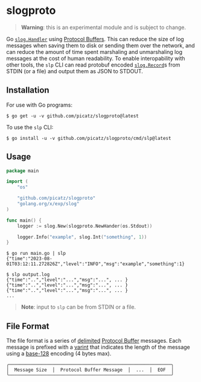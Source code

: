 # slogproto

> **Warning**: this is an experimental module and is subject to change.

Go [`slog.Handler`](https://pkg.go.dev/golang.org/x/exp/slog#Handler) using [Protocol Buffers](https://protobuf.dev/). This can reduce the size of log messages when saving them to disk or sending them over the network, and can reduce the amount of time spent marshaling and unmarshaling log messages at the cost of human readability. To enable interopability with other tools, the `slp` CLI can read protobuf encoded [`slog.Record`](https://pkg.go.dev/golang.org/x/exp/slog#Record)s from STDIN (or a file) and output them as JSON to STDOUT.

## Installation

For use with Go programs:

```console
$ go get -u -v github.com/picatz/slogproto@latest
```

To use the `slp` CLI:

```console
$ go install -u -v github.com/picatz/slogproto/cmd/slp@latest
```

## Usage

```go
package main

import (
	"os"

	"github.com/picatz/slogproto"
	"golang.org/x/exp/slog"
)

func main() {
	logger := slog.New(slogproto.NewHander(os.Stdout))

	logger.Info("example", slog.Int("something", 1))
}
```

```console
$ go run main.go | slp
{"time":"2023-08-01T03:12:11.272826Z","level":"INFO","msg":"example","something":1}
```

```console
$ slp output.log
{"time":"..","level":"...","msg":"...", ... }
{"time":"..","level":"...","msg":"...", ... }
{"time":"..","level":"...","msg":"...", ... }
...
```

> **Note**: input to `slp` can be from STDIN or a file.

## File Format

The file format is a series of [delimited](https://developers.google.com/protocol-buffers/docs/techniques#streaming) [Protocol Buffer](https://developers.google.com/protocol-buffers) messages. Each message is prefixed with a [varint](https://developers.google.com/protocol-buffers/docs/encoding#varints) that indicates the length of the message using a [base-128](https://en.wikipedia.org/wiki/Variable-length_quantity) encoding (4 bytes max).

```console
╭────────────────────────────────────────────────────────────╮
│  Message Size  │  Protocol Buffer Message  │  ...  │  EOF  │
╰────────────────────────────────────────────────────────────╯
```
